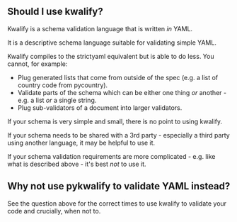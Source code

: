 Should I use kwalify?
---------------------

Kwalify is a schema validation language that is written *in* YAML.

It is a descriptive schema language suitable for validating simple YAML.

Kwalify compiles to the strictyaml equivalent but is able to do less. You cannot, for example:

* Plug generated lists that come from outside of the spec (e.g. a list of country code from pycountry).
* Validate parts of the schema which can be either one thing *or* another - e.g. a list *or* a single string.
* Plug sub-validators of a document into larger validators.

If your schema is very simple and small, there is no point to using kwalify.

If your schema needs to be shared with a 3rd party - especially a third party using another language, it may be helpful to use it.

If your schema validation requirements are more complicated - e.g. like what is described above - it's best *not* to use it.


Why not use pykwalify to validate YAML instead?
-----------------------------------------------

See the question above for the correct times to use kwalify to validate your code and crucially, when not to.
